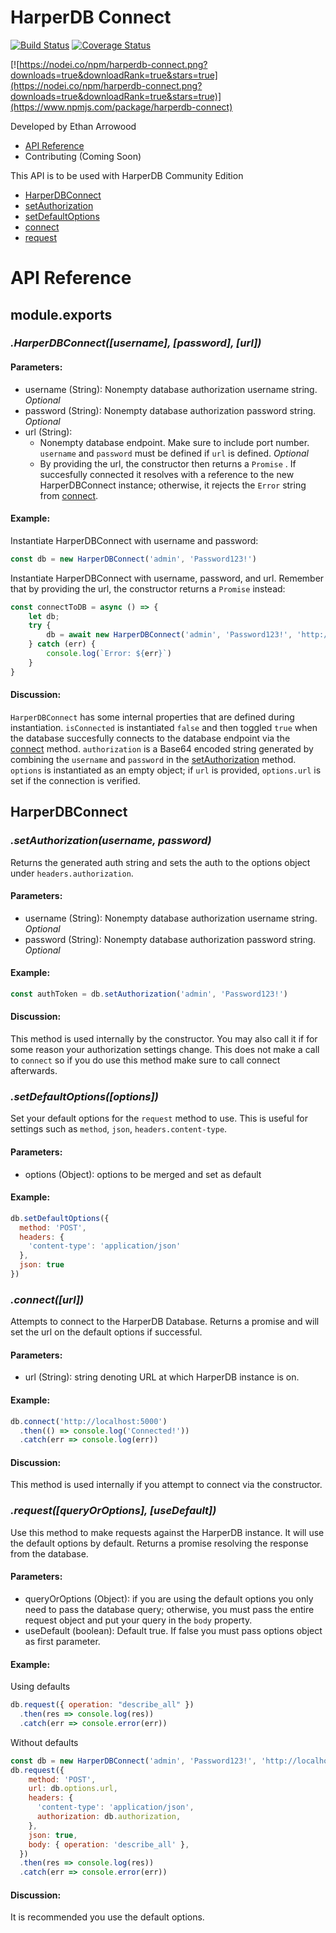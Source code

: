# HarperDB Connect 

[![Build Status](https://travis-ci.org/Ethan-Arrowood/harperdb-connect.svg?branch=master)](https://travis-ci.org/Ethan-Arrowood/harperdb-connect)
[![Coverage Status](https://coveralls.io/repos/github/Ethan-Arrowood/harperdb-connect/badge.svg?branch=master)](https://coveralls.io/github/Ethan-Arrowood/harperdb-connect?branch=master)

[![https://nodei.co/npm/harperdb-connect.png?downloads=true&downloadRank=true&stars=true](https://nodei.co/npm/harperdb-connect.png?downloads=true&downloadRank=true&stars=true)](https://www.npmjs.com/package/harperdb-connect)

Developed by Ethan Arrowood

- [API Reference](#API_REFERENCE)
- Contributing (Coming Soon)

This API is to be used with HarperDB Community Edition

<a href="API_REFERENCE"></a>

- [HarperDBConnect](#harperdbconnect)
- [setAuthorization](#setauthorization)
- [setDefaultOptions](#setdefaultoptions)
- [connect](#connect)
- [request](#request)

# API Reference

## module.exports

<a href="harperdbconnect"></a>

### _.HarperDBConnect\(\[username\], \[password\], \[url\]\)_

#### Parameters:

* username \(String\): Nonempty database authorization username string. _Optional_
* password \(String\): Nonempty database authorization password string. _Optional_
* url \(String\): 
  * Nonempty database endpoint. Make sure to include port number. `username` and `password` must be defined if `url` is defined. _Optional_
  * By providing the url, the constructor then returns a `Promise` . If succesfully connected it resolves with a reference to the new HarperDBConnect instance; otherwise, it rejects the `Error` string from [connect](#connect).

#### Example:

Instantiate HarperDBConnect with username and password:

```js
const db = new HarperDBConnect('admin', 'Password123!')
```

Instantiate HarperDBConnect with username, password, and url. Remember that by providing the url, the constructor returns a `Promise` instead:

```js
const connectToDB = async () => {
    let db;
    try {
        db = await new HarperDBConnect('admin', 'Password123!', 'http://localhost:5000')
    } catch (err) {
        console.log(`Error: ${err}`)
    }
}
```

#### Discussion:

`HarperDBConnect` has some internal properties that are defined during instantiation. `isConnected` is instantiated `false` and then toggled `true` when the database succesfully connects to the database endpoint via the [connect](#connect) method. `authorization` is a Base64 encoded string generated by combining the `username` and `password` in the [setAuthorization](#setauthorization) method. `options` is instantiated as an empty object; if `url` is provided, `options.url` is set if the connection is verified. 

## HarperDBConnect

<a href="setauthorization"></a>

### _.setAuthorization\(username, password\)_ 
Returns the generated auth string and sets the auth to the options object under `headers.authorization`.
#### Parameters:
* username \(String\): Nonempty database authorization username string. _Optional_
* password \(String\): Nonempty database authorization password string. _Optional_
#### Example:
```js
const authToken = db.setAuthorization('admin', 'Password123!')
```
#### Discussion:
This method is used internally by the constructor. You may also call it if for some reason your authorization settings change. This does not make a call to `connect` so if you do use this method make sure to call connect afterwards.

<a href="setdefaultoptions"></a>

### _.setDefaultOptions\(\[options\]\)_ 
Set your default options for the `request` method to use. This is useful for settings such as `method`, `json`, `headers.content-type`. 
#### Parameters:
- options \(Object\): options to be merged and set as default
#### Example:
```js
db.setDefaultOptions({
  method: 'POST',
  headers: {
    'content-type': 'application/json'
  },
  json: true
})
```

<a href="connect"></a>

### _.connect\(\[url\]\)_ 
Attempts to connect to the HarperDB Database. Returns a promise and will set the url on the default options if successful.
#### Parameters:
- url \(String\): string denoting URL at which HarperDB instance is on.
#### Example:
```js
db.connect('http://localhost:5000')
  .then(() => console.log('Connected!'))
  .catch(err => console.log(err))
```
#### Discussion:
This method is used internally if you attempt to connect via the constructor. 

<a href="request"></a>

### _.request\(\[queryOrOptions\], \[useDefault\]\)_ 
Use this method to make requests against the HarperDB instance. It will use the default options by default. Returns a promise resolving the response from the database. 

#### Parameters:
- queryOrOptions \(Object\): if you are using the default options you only need to pass the database query; otherwise, you must pass the entire request object and put your query in the `body` property.
- useDefault \(boolean\): Default true. If false you must pass options object as first parameter.
#### Example:
Using defaults
```js
db.request({ operation: "describe_all" })
  .then(res => console.log(res))
  .catch(err => console.error(err))
```
Without defaults
```js
const db = new HarperDBConnect('admin', 'Password123!', 'http://localhost:5000')
db.request({
    method: 'POST',
    url: db.options.url,
    headers: {
      'content-type': 'application/json',
      authorization: db.authorization,
    },
    json: true,
    body: { operation: 'describe_all' },
  })
  .then(res => console.log(res))
  .catch(err => console.error(err))
```
#### Discussion:
It is recommended you use the default options. 